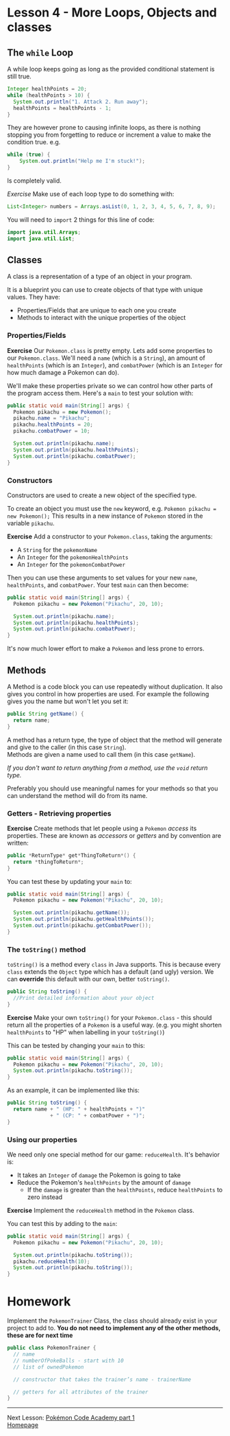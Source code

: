 # Lesson 4 - More Loops, Objects and classes

## The `while` Loop
A while loop keeps going as long as the provided conditional statement is still true.

```java
Integer healthPoints = 20;
while (healthPoints > 10) {
  System.out.println("1. Attack 2. Run away");
  healthPoints = healthPoints - 1;
}
```

They are however prone to causing infinite loops, as there is nothing stopping you from forgetting to reduce or increment a value to make the condition true.
e.g.
```java
while (true) {
    System.out.println("Help me I'm stuck!");
}
```
Is completely valid.

*Exercise*
Make use of each loop type to do something with:
```java
List<Integer> numbers = Arrays.asList(0, 1, 2, 3, 4, 5, 6, 7, 8, 9);
```
You will need to `import` 2 things for this line of code:
```java
import java.util.Arrays;
import java.util.List;
```

## Classes
A class is a representation of a type of an object in your program.

It is a blueprint you can use to create objects of that type with unique values.
They have:
* Properties/Fields that are unique to each one you create
* Methods to interact with the unique properties of the object

### Properties/Fields
**Exercise**
Our `Pokemon.class` is pretty empty. Lets add some properties to our `Pokemon.class`.
We'll need a `name` (which is a `String`), an amount of `healthPoints` (which is an `Integer`),
and `combatPower` (which is an `Integer` for how much damage a Pokemon can do).

We'll make these properties private so we can control how other parts of the program access them.
Here's a `main` to test your solution with:

```java
public static void main(String[] args) {
  Pokemon pikachu = new Pokemon();
  pikachu.name = "Pikachu";
  pikachu.healthPoints = 20;
  pikachu.combatPower = 10;

  System.out.println(pikachu.name);
  System.out.println(pikachu.healthPoints);
  System.out.println(pikachu.combatPower);
}
```

### Constructors
Constructors are used to create a new object of the specified type.

To create an object you must use the `new` keyword, e.g.
`Pokemon pikachu = new Pokemon();`
This results in a new instance of `Pokemon` stored in the variable `pikachu`.

**Exercise**
Add a constructor to your `Pokemon.class`, taking the arguments:
* A `String` for the `pokemonName`
* An `Integer` for the `pokemonHealthPoints`
* An `Integer` for the `pokemonCombatPower`

Then you can use these arguments to set values for your new `name`, `healthPoints`, and `combatPower`.
Your test `main` can then become:

```java
public static void main(String[] args) {
  Pokemon pikachu = new Pokemon("Pikachu", 20, 10);

  System.out.println(pikachu.name);
  System.out.println(pikachu.healthPoints);
  System.out.println(pikachu.combatPower);
}
```
It's now much lower effort to make a `Pokemon` and less prone to errors.

## Methods
A Method is a code block you can use repeatedly without duplication. It also gives you control in how properties are used.
For example the following gives you the name but won't let you set it:
```java
public String getName() {
  return name;
}
```
A method has a return type, the type of object that the method will generate and give to the caller (in this case `String`).  
Methods are given a name used to call them (in this case `getName`).

*If you don't want to return anything from a method, use the `void` return type.*

Preferably you should use meaningful names for your methods so that you can understand the method will do from its name.

### Getters - Retrieving properties
**Exercise**
Create methods that let people using a `Pokemon` *access* its properties.
These are known as *accessors* or *getters* and by convention are written:
```java
public *ReturnType* get*ThingToReturn*() {
  return *thingToReturn*;
}
```

You can test these by updating your `main` to:
```java
public static void main(String[] args) {
  Pokemon pikachu = new Pokemon("Pikachu", 20, 10);

  System.out.println(pikachu.getName());
  System.out.println(pikachu.getHealthPoints());
  System.out.println(pikachu.getCombatPower());
}
```

### The `toString()` method
`toString()` is a method every `class` in Java supports.
This is because every `class` extends the `Object` type which has a default (and ugly) version.
We can **override** this default with our own, better `toString()`.
```java
public String toString() {
  //Print detailed information about your object
}
```

**Exercise**
Make your own `toString()` for your `Pokemon.class` - this should return all the properties of a `Pokemon` is a useful way.
(e.g. you might shorten `healthPoints` to "HP" when labelling in your `toString()`)

This can be tested by changing your `main` to this:
```java
public static void main(String[] args) {
  Pokemon pikachu = new Pokemon("Pikachu", 20, 10);
  System.out.println(pikachu.toString());
}
```

As an example, it can be implemented like this:
```java
public String toString() {
  return name + " (HP: " + healthPoints + ")"
              + " (CP: " + combatPower + ")";
}
```

### Using our properties
We need only one special method for our game: `reduceHealth`. It's behavior is:
* It takes an `Integer` of `damage` the Pokemon is going to take
* Reduce the Pokemon's `healthPoints` by the amount of `damage`
  * If the `damage` is greater than the `healthPoints`, reduce `healthPoints` to zero instead

**Exercise**
Implement the `reduceHealth` method in the `Pokemon` class.

You can test this by adding to the `main`:
```java
public static void main(String[] args) {
  Pokemon pikachu = new Pokemon("Pikachu", 20, 10);

  System.out.println(pikachu.toString());
  pikachu.reduceHealth(10);
  System.out.println(pikachu.toString());
}
```

# Homework
Implement the `PokemonTrainer` Class, the class should already exist in your project to add to.
**You do not need to implement any of the other methods, these are for next time**
```java
public class PokemonTrainer {
  // name
  // numberOfPokeBalls - start with 10
  // list of ownedPokemon

  // constructor that takes the trainer’s name - trainerName

  // getters for all attributes of the trainer
}
```
---
Next Lesson: [Pokémon Code Academy part 1](lesson5.md)  
[Homepage](../index.md)
